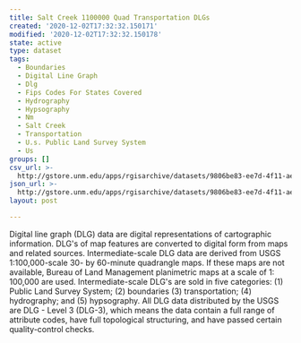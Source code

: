```yaml
---
title: Salt Creek 1100000 Quad Transportation DLGs
created: '2020-12-02T17:32:32.150171'
modified: '2020-12-02T17:32:32.150178'
state: active
type: dataset
tags:
  - Boundaries
  - Digital Line Graph
  - Dlg
  - Fips Codes For States Covered
  - Hydrography
  - Hypsography
  - Nm
  - Salt Creek
  - Transportation
  - U.s. Public Land Survey System
  - Us
groups: []
csv_url: >-
  http://gstore.unm.edu/apps/rgisarchive/datasets/9806be83-ee7d-4f11-aee2-0f95a0545017/tsaltcrkshp.derived.csv
json_url: >-
  http://gstore.unm.edu/apps/rgisarchive/datasets/9806be83-ee7d-4f11-aee2-0f95a0545017/tsaltcrkshp.derived.json
layout: post

---
```


Digital line graph (DLG) data are digital representations of
cartographic information. DLG's of map features are
converted to digital form from maps and related sources.
Intermediate-scale DLG data are derived from USGS
1:100,000-scale 30- by 60-minute quadrangle maps. If these
maps are not available, Bureau of Land Management
planimetric maps at a scale of 1: 100,000 are used.
Intermediate-scale DLG's are sold in five categories: (1)
Public Land Survey System; (2) boundaries (3)
transportation; (4) hydrography; and (5) hypsography. All
DLG data distributed by the USGS are DLG - Level 3 (DLG-3),
which means the data contain a full range of attribute
codes, have full topological structuring, and have passed
certain quality-control checks.

